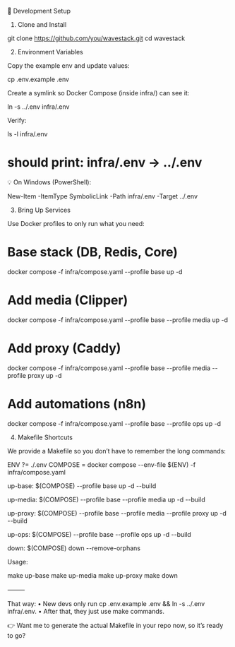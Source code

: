 
🚀 Development Setup

1. Clone and Install

git clone <https://github.com/you/wavestack.git>
cd wavestack

2. Environment Variables

Copy the example env and update values:

cp .env.example .env

Create a symlink so Docker Compose (inside infra/) can see it:

ln -s ../.env infra/.env

Verify:

ls -l infra/.env

# should print: infra/.env -> ../.env

💡 On Windows (PowerShell):

New-Item -ItemType SymbolicLink -Path infra/.env -Target ../.env

3. Bring Up Services

Use Docker profiles to only run what you need:

# Base stack (DB, Redis, Core)

docker compose -f infra/compose.yaml --profile base up -d

# Add media (Clipper)

docker compose -f infra/compose.yaml --profile base --profile media up -d

# Add proxy (Caddy)

docker compose -f infra/compose.yaml --profile base --profile media --profile proxy up -d

# Add automations (n8n)

docker compose -f infra/compose.yaml --profile base --profile ops up -d

4. Makefile Shortcuts

We provide a Makefile so you don’t have to remember the long commands:

ENV ?= ./.env
COMPOSE = docker compose --env-file $(ENV) -f infra/compose.yaml

up-base:
 $(COMPOSE) --profile base up -d --build

up-media:
 $(COMPOSE) --profile base --profile media up -d --build

up-proxy:
 $(COMPOSE) --profile base --profile media --profile proxy up -d --build

up-ops:
 $(COMPOSE) --profile base --profile ops up -d --build

down:
 $(COMPOSE) down --remove-orphans

Usage:

make up-base
make up-media
make up-proxy
make down

⸻

That way:
 • New devs only run cp .env.example .env && ln -s ../.env infra/.env.
 • After that, they just use make commands.

👉 Want me to generate the actual Makefile in your repo now, so it’s ready to go?
